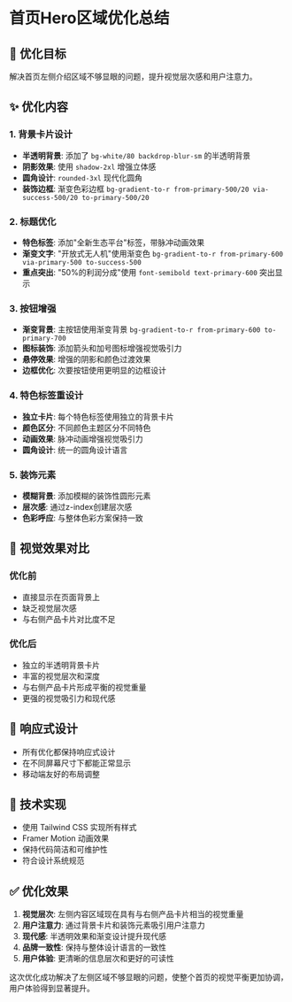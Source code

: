 # 首页Hero区域优化总结

## 🎯 优化目标
解决首页左侧介绍区域不够显眼的问题，提升视觉层次感和用户注意力。

## ✨ 优化内容

### 1. 背景卡片设计
- **半透明背景**: 添加了 `bg-white/80 backdrop-blur-sm` 的半透明背景
- **阴影效果**: 使用 `shadow-2xl` 增强立体感
- **圆角设计**: `rounded-3xl` 现代化圆角
- **装饰边框**: 渐变色彩边框 `bg-gradient-to-r from-primary-500/20 via-success-500/20 to-primary-500/20`

### 2. 标题优化
- **特色标签**: 添加"全新生态平台"标签，带脉冲动画效果
- **渐变文字**: "开放式无人机"使用渐变色 `bg-gradient-to-r from-primary-600 via-primary-500 to-success-500`
- **重点突出**: "50%的利润分成"使用 `font-semibold text-primary-600` 突出显示

### 3. 按钮增强
- **渐变背景**: 主按钮使用渐变背景 `bg-gradient-to-r from-primary-600 to-primary-700`
- **图标装饰**: 添加箭头和加号图标增强视觉吸引力
- **悬停效果**: 增强的阴影和颜色过渡效果
- **边框优化**: 次要按钮使用更明显的边框设计

### 4. 特色标签重设计
- **独立卡片**: 每个特色标签使用独立的背景卡片
- **颜色区分**: 不同颜色主题区分不同特色
- **动画效果**: 脉冲动画增强视觉吸引力
- **圆角设计**: 统一的圆角设计语言

### 5. 装饰元素
- **模糊背景**: 添加模糊的装饰性圆形元素
- **层次感**: 通过z-index创建层次感
- **色彩呼应**: 与整体色彩方案保持一致

## 🎨 视觉效果对比

### 优化前
- 直接显示在页面背景上
- 缺乏视觉层次感
- 与右侧产品卡片对比度不足

### 优化后
- 独立的半透明背景卡片
- 丰富的视觉层次和深度
- 与右侧产品卡片形成平衡的视觉重量
- 更强的视觉吸引力和现代感

## 📱 响应式设计
- 所有优化都保持响应式设计
- 在不同屏幕尺寸下都能正常显示
- 移动端友好的布局调整

## 🚀 技术实现
- 使用 Tailwind CSS 实现所有样式
- Framer Motion 动画效果
- 保持代码简洁和可维护性
- 符合设计系统规范

## ✅ 优化效果
1. **视觉层次**: 左侧内容区域现在具有与右侧产品卡片相当的视觉重量
2. **用户注意力**: 通过背景卡片和装饰元素吸引用户注意力
3. **现代感**: 半透明效果和渐变设计提升现代感
4. **品牌一致性**: 保持与整体设计语言的一致性
5. **用户体验**: 更清晰的信息层次和更好的可读性

这次优化成功解决了左侧区域不够显眼的问题，使整个首页的视觉平衡更加协调，用户体验得到显著提升。
